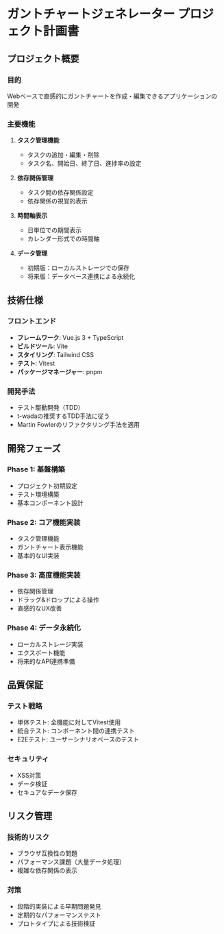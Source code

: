 # ガントチャートジェネレーター プロジェクト計画書

## プロジェクト概要

### 目的
Webベースで直感的にガントチャートを作成・編集できるアプリケーションの開発

### 主要機能
1. **タスク管理機能**
   - タスクの追加・編集・削除
   - タスク名、開始日、終了日、進捗率の設定
   
2. **依存関係管理**
   - タスク間の依存関係設定
   - 依存関係の視覚的表示
   
3. **時間軸表示**
   - 日単位での期間表示
   - カレンダー形式での時間軸
   
4. **データ管理**
   - 初期版：ローカルストレージでの保存
   - 将来版：データベース連携による永続化

## 技術仕様

### フロントエンド
- **フレームワーク**: Vue.js 3 + TypeScript
- **ビルドツール**: Vite
- **スタイリング**: Tailwind CSS
- **テスト**: Vitest
- **パッケージマネージャー**: pnpm

### 開発手法
- テスト駆動開発（TDD）
- t-wadaの推奨するTDD手法に従う
- Martin Fowlerのリファクタリング手法を適用

## 開発フェーズ

### Phase 1: 基盤構築
- プロジェクト初期設定
- テスト環境構築
- 基本コンポーネント設計

### Phase 2: コア機能実装
- タスク管理機能
- ガントチャート表示機能
- 基本的なUI実装

### Phase 3: 高度機能実装
- 依存関係管理
- ドラッグ&ドロップによる操作
- 直感的なUX改善

### Phase 4: データ永続化
- ローカルストレージ実装
- エクスポート機能
- 将来的なAPI連携準備

## 品質保証

### テスト戦略
- 単体テスト: 全機能に対してVitest使用
- 統合テスト: コンポーネント間の連携テスト
- E2Eテスト: ユーザーシナリオベースのテスト

### セキュリティ
- XSS対策
- データ検証
- セキュアなデータ保存

## リスク管理

### 技術的リスク
- ブラウザ互換性の問題
- パフォーマンス課題（大量データ処理）
- 複雑な依存関係の表示

### 対策
- 段階的実装による早期問題発見
- 定期的なパフォーマンステスト
- プロトタイプによる技術検証